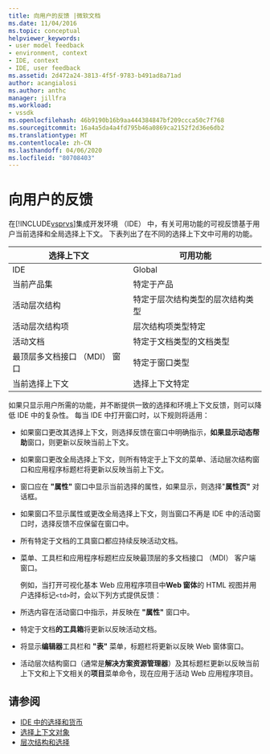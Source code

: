 ```yaml
---
title: 向用户的反馈 |微软文档
ms.date: 11/04/2016
ms.topic: conceptual
helpviewer_keywords:
- user model feedback
- environment, context
- IDE, context
- IDE, user feedback
ms.assetid: 2d472a24-3813-4f5f-9783-b491ad8a71ad
author: acangialosi
ms.author: anthc
manager: jillfra
ms.workload:
- vssdk
ms.openlocfilehash: 46b9190b16b9aa444384847bf209ccca50c7f768
ms.sourcegitcommit: 16a4a5da4a4fd795b46a0869ca2152f2d36e6db2
ms.translationtype: MT
ms.contentlocale: zh-CN
ms.lasthandoff: 04/06/2020
ms.locfileid: "80708403"
---
```

# <a name="feedback-to-the-user"></a>向用户的反馈
在[!INCLUDE[vsprvs](../../code-quality/includes/vsprvs_md.md)]集成开发环境 （IDE） 中，有关可用功能的可视反馈基于用户当前选择和全局选择上下文。 下表列出了在不同的选择上下文中可用的功能。

|选择上下文|可用功能|
|-----------------------|-----------------------------|
|IDE|Global|
|当前产品集|特定于产品|
|活动层次结构|特定于层次结构类型的层次结构类型|
|活动层次结构项|层次结构项类型特定|
|活动文档|特定于文档类型的文档类型|
|最顶层多文档接口 （MDI） 窗口|特定于窗口类型|
|当前选择上下文|选择上下文特定|

 如果只显示用户所需的功能，并不断提供一致的选择和环境上下文反馈，则可以降低 IDE 中的复杂性。 每当 IDE 中打开窗口时，以下规则将适用：

- 如果窗口更改其选择上下文，则选择反馈在窗口中明确指示，**如果显示动态帮助**窗口，则更新以反映当前上下文。

- 如果窗口更改全局选择上下文，则所有特定于上下文的菜单、活动层次结构窗口和应用程序标题栏将更新以反映当前上下文。

- 窗口应在 **"属性"** 窗口中显示当前选择的属性，如果显示，则选择"**属性页"** 对话框。

- 如果窗口不显示属性或更改全局选择上下文，则当窗口不再是 IDE 中的活动窗口时，选择反馈不应保留在窗口中。

- 所有特定于文档的工具窗口都应持续反映活动文档。

- 菜单、工具栏和应用程序标题栏应反映最顶层的多文档接口 （MDI） 客户端窗口。

  例如，当打开可视化基本 Web 应用程序项目中**Web 窗体**的 HTML 视图并用户选择标记`<td>`时，会以下列方式提供反馈：

- 所选内容在活动窗口中指示，并反映在 **"属性"** 窗口中。

- 特定于文档**的工具箱**将更新以反映活动文档。

- 将显示**编辑器**工具栏和 **"表"** 菜单，标题栏将更新以反映 Web 窗体窗口。

- 活动层次结构窗口（通常是**解决方案资源管理器**）及其标题栏更新以反映当前上下文和上下文相关的**项目**菜单命令，现在应用于活动 Web 应用程序项目。

## <a name="see-also"></a>请参阅
- [IDE 中的选择和货币](../../extensibility/internals/selection-and-currency-in-the-ide.md)
- [选择上下文对象](../../extensibility/internals/selection-context-objects.md)
- [层次结构和选择](../../extensibility/internals/hierarchies-and-selection.md)
